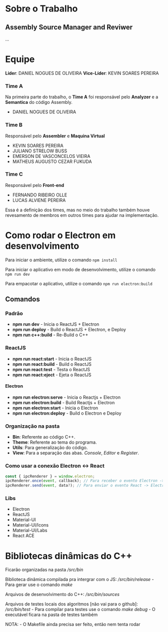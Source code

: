 # Sobre o Trabalho
## Assembly Source Manager and Reviwer 
...

# Equipe

**Líder**: DANIEL NOGUES DE OLIVEIRA
**Vice-Líder**: KEVIN SOARES PEREIRA

### Time A

Na primeira parte do trabalho, o **Time A** foi responsável pelo **Analyzer** e a **Semantica** do código Assembly.

- DANIEL NOGUES DE OLIVEIRA

### Time B

Responsável pelo **Assembler** e **Maquina Virtual**

- KEVIN SOARES PEREIRA
- JULIANO STRELOW BUSS
- EMERSON DE VASCONCELOS VIEIRA
- MATHEUS AUGUSTO CEZAR FUKUDA

### Time C

Responsável pelo **Front-end**

- FERNANDO RIBEIRO OLLE
- LUCAS ALVIENE PEREIRA

Essa é a definição dos times, mas no meio do trabalho também houve revesamento de membros em outros times para ajudar na implementação.

# Como rodar o Electron em desenvolvimento

Para iniciar o ambiente, utilize o comando `npm install`

Para iniciar o aplicativo em modo de desenvolvimento, utilize o comando `npm run dev`

Para empacotar o aplicativo, utilize o comando `npm run electron:build`

## Comandos

### Padrão

- **npm run dev** - Inicia o ReactJS + Electron
- **npm run deploy** - Build o ReactJS + Electron, e Deploy
- **npm run c++:build** - Re-Build o C++

### ReactJS

- **npm run react:start** - Inicia o ReactJS
- **npm run react:build** - Build o ReactJS
- **npm run react:test** - Testa o ReactJS
- **npm run react:eject** - Ejeta o ReactJS

#### Electron

- **npm run electron:serve** - Inicia o Reactjs + Electron
- **npm run electron:build** - Build Reactjs + Electron
- **npm run electron:start** - Inicia o Electron
- **npm run electron:deploy** - Build o Electron e Deploy

### Organização na pasta

- **Bin**: Referente ao código C++.
- **Theme**: Referente ao tema do programa.
- **Utils**: Para generalização do código.
- **View**: Para a separação das abas. _Console_, _Editor_ e _Register_.

### Como usar a conexão Electron <-> React

```js
const { ipcRenderer } = window.electron;
ipcRenderer.once(event, callback); // Para receber o evento Electron -> React
ipcRenderer.send(event, data?); // Para enviar o evento React -> Electron
```

### Libs

- Electron
- ReactJS
- Material-UI
- Material-UI/Icons
- Material-UI/Labs
- React ACE

# Bibliotecas dinâmicas do C++

Ficarão organizadas na pasta _/src/bin_

Biblioteca dinâmica compilada pra intergrar com o JS: _/src/bin/release_ - Para gerar use o comando _make_

Arquivos de desenvolvimento do C++: _/src/bin/sources_

Arquivos de testes locais dos algoritmos [não vai para o github]: _/src/bin/test_ - Para compilar para testes use o comando _make debug_ - O executável ficara na pasta de testes também

NOTA: - O Makefile ainda precisa ser feito, então nem tenta rodar
